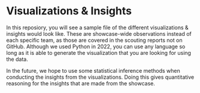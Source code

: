# Visualizations & Insights

In this reposiory, you will see a sample file of the different visualizations & insights would look like. These are showcase-wide observations instead of each specific team, as those are covered in the scouting reports not on GitHub. Although we used Python in 2022, you can use any language so long as it is able to generate the visualization that you are looking for using the data. 

In the future, we hope to use some statistical inference methods when conducting the insights from the visualizations. Doing this gives quantitative reasoning for the insights that are made from the showcase.
